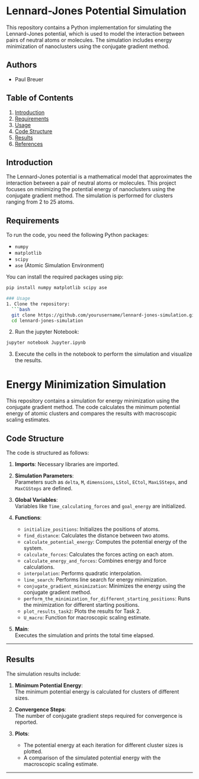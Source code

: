 # Lennard-Jones Potential Simulation

This repository contains a Python implementation for simulating the Lennard-Jones potential, which is used to model the interaction between pairs of neutral atoms or molecules. The simulation includes energy minimization of nanoclusters using the conjugate gradient method.

## Authors
- Paul Breuer

## Table of Contents
1. [Introduction](#introduction)
2. [Requirements](#requirements)
3. [Usage](#usage)
4. [Code Structure](#code-structure)
5. [Results](#results)
6. [References](#references)

## Introduction
The Lennard-Jones potential is a mathematical model that approximates the interaction between a pair of neutral atoms or molecules. This project focuses on minimizing the potential energy of nanoclusters using the conjugate gradient method. The simulation is performed for clusters ranging from 2 to 25 atoms.

## Requirements
To run the code, you need the following Python packages:
- `numpy`
- `matplotlib`
- `scipy`
- `ase` (Atomic Simulation Environment)

You can install the required packages using pip:
```bash
pip install numpy matplotlib scipy ase

### Usage
1. Clone the repository:
  ```bash
  git clone https://github.com/yourusername/lennard-jones-simulation.git
  cd lennard-jones-simulation
  ```

2. Run the jupyter Notebook:
  ```bash
  jupyter notebook Jupyter.ipynb
  ```

3. Execute the cells in the notebook to perform the simulation and visualize the results.

# Energy Minimization Simulation

This repository contains a simulation for energy minimization using the conjugate gradient method. The code calculates the minimum potential energy of atomic clusters and compares the results with macroscopic scaling estimates.

## Code Structure

The code is structured as follows:

1. **Imports**: Necessary libraries are imported.

2. **Simulation Parameters**:  
   Parameters such as `delta`, `M`, `dimensions`, `LStol`, `ECtol`, `MaxLSSteps`, and `MaxCGSteps` are defined.

3. **Global Variables**:  
   Variables like `Time_calculating_forces` and `goal_energy` are initialized.

4. **Functions**:
   - `initialize_positions`: Initializes the positions of atoms.
   - `find_distance`: Calculates the distance between two atoms.
   - `calculate_potential_energy`: Computes the potential energy of the system.
   - `calculate_forces`: Calculates the forces acting on each atom.
   - `calculate_energy_and_forces`: Combines energy and force calculations.
   - `interpolation`: Performs quadratic interpolation.
   - `line_search`: Performs line search for energy minimization.
   - `conjugate_gradient_minimization`: Minimizes the energy using the conjugate gradient method.
   - `perform_the_minimization_for_different_starting_positions`: Runs the minimization for different starting positions.
   - `plot_results_task2`: Plots the results for Task 2.
   - `U_macro`: Function for macroscopic scaling estimate.

5. **Main**:  
   Executes the simulation and prints the total time elapsed.

---

## Results

The simulation results include:

1. **Minimum Potential Energy**:  
   The minimum potential energy is calculated for clusters of different sizes.

2. **Convergence Steps**:  
   The number of conjugate gradient steps required for convergence is reported.

3. **Plots**:  
   - The potential energy at each iteration for different cluster sizes is plotted.
   - A comparison of the simulated potential energy with the macroscopic scaling estimate.

---
